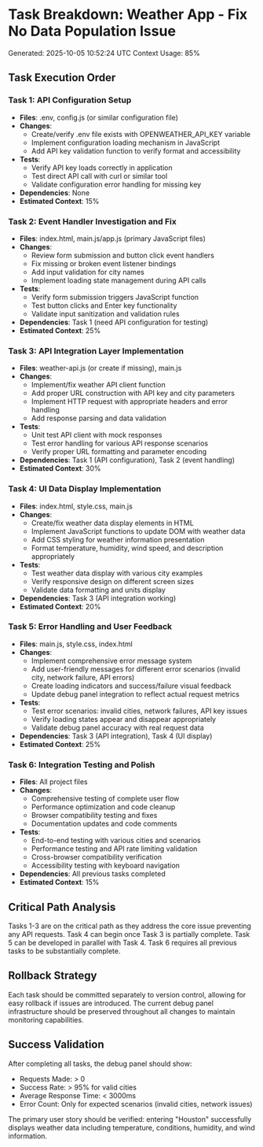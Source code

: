 # Task Breakdown: Weather App - Fix No Data Population Issue
Generated: 2025-10-05 10:52:24 UTC
Context Usage: 85%

## Task Execution Order

### Task 1: API Configuration Setup
- **Files**: .env, config.js (or similar configuration file)
- **Changes**: 
  - Create/verify .env file exists with OPENWEATHER_API_KEY variable
  - Implement configuration loading mechanism in JavaScript
  - Add API key validation function to verify format and accessibility
- **Tests**: 
  - Verify API key loads correctly in application
  - Test direct API call with curl or similar tool
  - Validate configuration error handling for missing key
- **Dependencies**: None
- **Estimated Context**: 15%

### Task 2: Event Handler Investigation and Fix
- **Files**: index.html, main.js/app.js (primary JavaScript files)
- **Changes**:
  - Review form submission and button click event handlers
  - Fix missing or broken event listener bindings
  - Add input validation for city names
  - Implement loading state management during API calls
- **Tests**:
  - Verify form submission triggers JavaScript function
  - Test button clicks and Enter key functionality
  - Validate input sanitization and validation rules
- **Dependencies**: Task 1 (need API configuration for testing)
- **Estimated Context**: 25%

### Task 3: API Integration Layer Implementation
- **Files**: weather-api.js (or create if missing), main.js
- **Changes**:
  - Implement/fix weather API client function
  - Add proper URL construction with API key and city parameters
  - Implement HTTP request with appropriate headers and error handling
  - Add response parsing and data validation
- **Tests**:
  - Unit test API client with mock responses
  - Test error handling for various API response scenarios
  - Verify proper URL formatting and parameter encoding
- **Dependencies**: Task 1 (API configuration), Task 2 (event handling)
- **Estimated Context**: 30%

### Task 4: UI Data Display Implementation
- **Files**: index.html, style.css, main.js
- **Changes**:
  - Create/fix weather data display elements in HTML
  - Implement JavaScript functions to update DOM with weather data
  - Add CSS styling for weather information presentation
  - Format temperature, humidity, wind speed, and description appropriately
- **Tests**:
  - Test weather data display with various city examples
  - Verify responsive design on different screen sizes
  - Validate data formatting and units display
- **Dependencies**: Task 3 (API integration working)
- **Estimated Context**: 20%

### Task 5: Error Handling and User Feedback
- **Files**: main.js, style.css, index.html
- **Changes**:
  - Implement comprehensive error message system
  - Add user-friendly messages for different error scenarios (invalid city, network failure, API errors)
  - Create loading indicators and success/failure visual feedback
  - Update debug panel integration to reflect actual request metrics
- **Tests**:
  - Test error scenarios: invalid cities, network failures, API key issues
  - Verify loading states appear and disappear appropriately
  - Validate debug panel accuracy with real request data
- **Dependencies**: Task 3 (API integration), Task 4 (UI display)
- **Estimated Context**: 25%

### Task 6: Integration Testing and Polish
- **Files**: All project files
- **Changes**:
  - Comprehensive testing of complete user flow
  - Performance optimization and code cleanup
  - Browser compatibility testing and fixes
  - Documentation updates and code comments
- **Tests**:
  - End-to-end testing with various cities and scenarios
  - Performance testing and API rate limiting validation
  - Cross-browser compatibility verification
  - Accessibility testing with keyboard navigation
- **Dependencies**: All previous tasks completed
- **Estimated Context**: 15%

## Critical Path Analysis
Tasks 1-3 are on the critical path as they address the core issue preventing any API requests. Task 4 can begin once Task 3 is partially complete. Task 5 can be developed in parallel with Task 4. Task 6 requires all previous tasks to be substantially complete.

## Rollback Strategy
Each task should be committed separately to version control, allowing for easy rollback if issues are introduced. The current debug panel infrastructure should be preserved throughout all changes to maintain monitoring capabilities.

## Success Validation
After completing all tasks, the debug panel should show:
- Requests Made: > 0
- Success Rate: > 95% for valid cities
- Average Response Time: < 3000ms
- Error Count: Only for expected scenarios (invalid cities, network issues)

The primary user story should be verified: entering "Houston" successfully displays weather data including temperature, conditions, humidity, and wind information.
```
